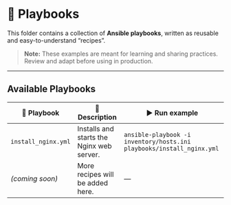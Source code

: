# 📂 Playbooks

This folder contains a collection of **Ansible playbooks**, written as reusable and easy-to-understand “recipes”.
> **Note:** These examples are meant for learning and sharing practices. Review and adapt before using in production.

---

## Available Playbooks

<!-- Tabla HTML para mejor control visual -->
<table>
  <thead>
    <tr>
      <th>📄 Playbook</th>
      <th>📝 Description</th>
      <th>▶️ Run example</th>
    </tr>
  </thead>
  <tbody>
    <tr>
      <td><code>install_nginx.yml</code></td>
      <td>Installs and starts the Nginx web server.</td>
      <td><code>ansible-playbook -i inventory/hosts.ini playbooks/install_nginx.yml</code></td>
    </tr>
    <tr>
      <td><em>(coming soon)</em></td>
      <td>More recipes will be added here.</td>
      <td>—</td>
    </tr>
  </tbody>
</table>
